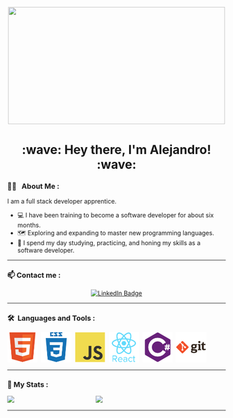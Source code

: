 <p align="center"><img src="https://media.giphy.com/media/xaU9pn4NS2g9Btvmtl/giphy.gif" width="500" height="270"  /></p>

<h1 align="center"> :wave: Hey there, I'm Alejandro! :wave: </h1>

### :man_technologist: &nbsp; About Me :

I am a full stack developer apprentice.

- 💻 I have been training to become a software developer for about six months.
- 🗺️ Exploring and expanding to master new programming languages.
- 📝 I spend my day studying, practicing, and honing my skills as a software developer.

---

### 📫 Contact me :

<p align="center"><a href="https://www.linkedin.com/in/alejandro-pedrazaaa/"><img src="https://img.shields.io/badge/LinkedIn-blue?style=for-the-badge&logo=linkedin&logoColor=white" alt="LinkedIn Badge"></a>
</p>

---

### 🛠 &nbsp;Languages and Tools : 
<p>
<img src="https://github.com/devicons/devicon/blob/master/icons/html5/html5-original.svg" title="HTML5" alt="HTML" width="70" height="70"/>&nbsp;
<img src="https://github.com/devicons/devicon/blob/master/icons/css3/css3-plain-wordmark.svg"  title="CSS3" alt="CSS" width="70" height="70"/>&nbsp;
<img src="https://github.com/devicons/devicon/blob/master/icons/javascript/javascript-original.svg" title="JavaScript" alt="JavaScript" width="70" height="70"/>&nbsp;
<img src="https://github.com/devicons/devicon/blob/master/icons/react/react-original-wordmark.svg" title="React" alt="React" width="70" height="70"/>&nbsp;
<img src="https://github.com/devicons/devicon/blob/master/icons/csharp/csharp-plain.svg" title="Git" **alt="C#" width="70" height="70"/>&nbsp;
<img src="https://github.com/devicons/devicon/blob/master/icons/git/git-original-wordmark.svg" title="Git" **alt="Git" width="70" height="70"/>&nbsp;
</p>

---

### 💯  My Stats : 

<div>
<a href="https://git.io/streak-stats"><img src="https://github-readme-stats.vercel.app/api/top-langs/?username=alejandro-pedrazaaa&layout=compact&show_icons=true&include_all_commits=true&count_private=true&theme=jolly&layout=compact" width="300" align="right"/></a>
<a href="http://github-readme-streak-stats.herokuapp.com?user=alejandro-pedrazaaa&theme=jolly"><img src="http://github-readme-streak-stats.herokuapp.com?user=alejandro-pedrazaaa&theme=jolly" width="510" /></a>
</div>

---
